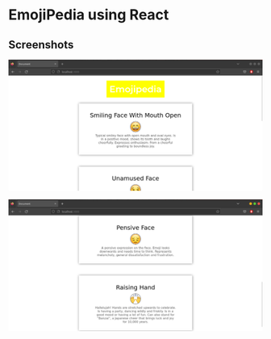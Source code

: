 # EmojiPedia using React

## Screenshots

![Home Screenshot](./Screenshots/screenShot1.png "")

![Home Screenshot](./Screenshots/screenShot2.png "")
